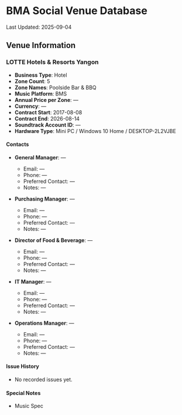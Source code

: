 # BMA Social Venue Database

Last Updated: 2025-09-04

## Venue Information

### LOTTE Hotels & Resorts Yangon
- **Business Type**: Hotel
- **Zone Count**: 5
- **Zone Names**: Poolside Bar & BBQ
- **Music Platform**: BMS
- **Annual Price per Zone**: —
- **Currency**: —
- **Contract Start**: 2017-08-08
- **Contract End**: 2026-08-14
- **Soundtrack Account ID**: —
- **Hardware Type**: Mini PC / Windows 10 Home / DESKTOP-2L2VJBE

#### Contacts
- **General Manager**: —
  - Email: —
  - Phone: —
  - Preferred Contact: —
  - Notes: —

- **Purchasing Manager**: —
  - Email: —
  - Phone: —
  - Preferred Contact: —
  - Notes: —

- **Director of Food & Beverage**: —
  - Email: —
  - Phone: —
  - Preferred Contact: —
  - Notes: —

- **IT Manager**: —
  - Email: —
  - Phone: —
  - Preferred Contact: —
  - Notes: —

- **Operations Manager**: —
  - Email: —
  - Phone: —
  - Preferred Contact: —
  - Notes: —

#### Issue History
- No recorded issues yet.

#### Special Notes
- Music Spec
